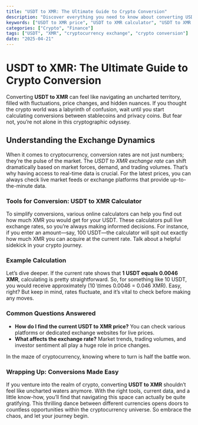```yaml
---
title: "USDT to XMR: The Ultimate Guide to Crypto Conversion"
description: "Discover everything you need to know about converting USDT to XMR including prices, exchange rates, and calculators."
keywords: ["USDT to XMR price", "USDT to XMR calculator", "USDT to XMR exchange rate", "XMR to USD", "USDT to INR"]
categories: ["Crypto", "Finance"]
tags: ["USDT", "XMR", "cryptocurrency exchange", "crypto conversion"]
date: "2025-04-21"
---
```


# USDT to XMR: The Ultimate Guide to Crypto Conversion

Converting **USDT to XMR** can feel like navigating an uncharted territory, filled with fluctuations, price changes, and hidden nuances. If you thought the crypto world was a labyrinth of confusion, wait until you start calculating conversions between stablecoins and privacy coins. But fear not, you’re not alone in this cryptographic odyssey. 

## Understanding the Exchange Dynamics

When it comes to cryptocurrency, conversion rates are not just numbers; they’re the pulse of the market. The *USDT to XMR exchange rate* can shift dramatically based on market forces, demand, and trading volumes. That’s why having access to real-time data is crucial. For the latest prices, you can always check live market feeds or exchange platforms that provide up-to-the-minute data.

### Tools for Conversion: USDT to XMR Calculator

To simplify conversions, various online calculators can help you find out how much XMR you would get for your USDT. These calculators pull live exchange rates, so you’re always making informed decisions. For instance, if you enter an amount—say, 100 USDT—the calculator will spit out exactly how much XMR you can acquire at the current rate. Talk about a helpful sidekick in your crypto journey.

### Example Calculation

Let’s dive deeper. If the current rate shows that **1 USDT equals 0.0046 XMR**, calculating is pretty straightforward. So, for something like 10 USDT, you would receive approximately \(10 \times 0.0046 = 0.046 XMR\). Easy, right? But keep in mind, rates fluctuate, and it’s vital to check before making any moves.

### Common Questions Answered

- **How do I find the current USDT to XMR price?** You can check various platforms or dedicated exchange websites for live prices.
- **What affects the exchange rate?** Market trends, trading volumes, and investor sentiment all play a huge role in price changes.
  
In the maze of cryptocurrency, knowing where to turn is half the battle won. 

### Wrapping Up: Conversions Made Easy

If you venture into the realm of crypto, converting **USDT to XMR** shouldn’t feel like uncharted waters anymore. With the right tools, current data, and a little know-how, you’ll find that navigating this space can actually be quite gratifying. This thrilling dance between different currencies opens doors to countless opportunities within the cryptocurrency universe. So embrace the chaos, and let your journey begin.